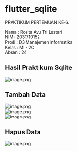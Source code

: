 # flutter_sqlite

PRAKTIKUM PERTEMUAN KE-6.
<br>

Nama : Rosita Ayu Tri Lestari <br>
NIM : 2031710152 <br>
Prodi : D3 Manajemen Informatika <br>
Kelas : MI - 2C <br>
Absen : 24

## Hasil Praktikum Sqlite
![image.png](assets/img/gambar1.jpeg) <br>
## Tambah Data
![image.png](assets/img/gambar2.jpeg) <br>
![image.png](assets/img/gambar3.jpeg) <br>
![image.png](assets/img/gambar4.jpeg) <br>
## Hapus Data
![image.png](assets/img/gambar5.jpeg)

<br>